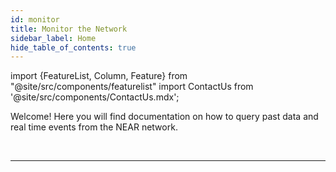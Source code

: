 ```yaml
---
id: monitor
title: Monitor the Network
sidebar_label: Home
hide_table_of_contents: true
---
```


import {FeatureList, Column, Feature} from "@site/src/components/featurelist"
import ContactUs from '@site/src/components/ContactUs.mdx';


Welcome! Here you will find documentation on how to query past data and real time events from the NEAR network.

<FeatureList>
  <Column title="Realtime Tracking">
    <Feature url="/tools/realtime" title="Events (Websocket)" subtitle="Simplest way to listen for events" image="smart-contracts.png" />
    <Feature url="/tutorials/indexer/nft-indexer" title="Events (NEAR Lake)" subtitle="Use our Data Lake to listen for events" image="multiple.png" />
  </Column>
  <Column title="Data Analytics">
    <Feature url="/bos/queryapi/big-query" title="Google BigQuery" subtitle="Query network data in a cost efficient way" image="experiment.png" />
  </Column>
  <Column title="NEAR Lake Framework">
    <Feature url="/tools/near-lake" title="Overview" subtitle="Learn about our Data Lake" image="near-logo.png" />
    <Feature url="/develop/lake/primitives" title="Primitives" subtitle="Data Lake Primitives" image="guest-book.png" />
    <Feature url="/tutorials/indexer/js-lake-indexer" title="JS Tutorial" subtitle="Learn how to consume data from our Lake using JS" image="near-api-js.png" />
    
  </Column>
</FeatureList>

<br/>

---

<ContactUs />
